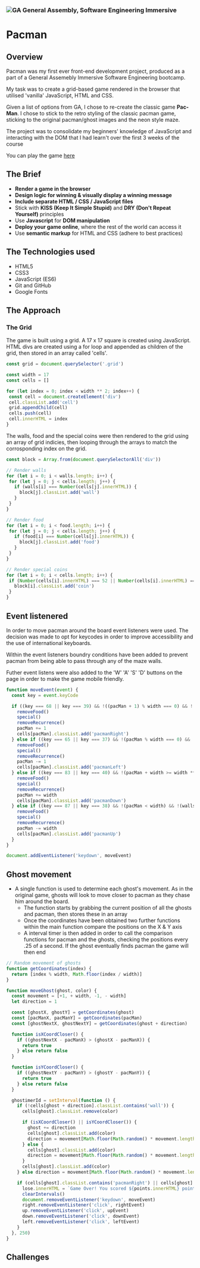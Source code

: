 ### ![GA](https://cloud.githubusercontent.com/assets/40461/8183776/469f976e-1432-11e5-8199-6ac91363302b.png) General Assembly, Software Engineering Immersive
# Pacman

## Overview
Pacman was my first ever front-end development project, produced as a part of a General Assemebly Immersive Software Engineering bootcamp.

My task was to create a grid-based game rendered in the browser that utilised 'vanilla' JavaScript, HTML and CSS.

Given a list of options from GA, I chose to re-create the classic game **Pac-Man**. I chose to stick to the retro styling of the classic pacman game, sticking to the original pacman/ghost images and the neon style maze.

The project was to consolidate my beginners' knowledge of JavaScript and interacting with the DOM that I had learn't over the first 3 weeks of the course

You can play the game [here](https://jacobaston.github.io/project-1/)

## The Brief 

- **Render a game in the browser**
- **Design logic for winning & visually display a winning message**
- **Include separate HTML / CSS / JavaScript files**
- Stick with **KISS (Keep It Simple Stupid)** and **DRY (Don't Repeat Yourself)** principles
- Use **Javascript** for **DOM manipulation**
- **Deploy your game online**, where the rest of the world can access it
- Use **semantic markup** for HTML and CSS (adhere to best practices)

## The Technologies used 

- HTML5
- CSS3
- JavaScript (ES6)
- Git and GitHub
- Google Fonts

## The Approach

### The Grid

The game is built using a grid. A 17 x 17 square is created using JavaScript. HTML divs are created using a for loop and appended as children of the grid, then stored in an array called 'cells'.

 ```js
const grid = document.querySelector('.grid')

const width = 17 
const cells = []
 
for (let index = 0; index < width ** 2; index++) {
  const cell = document.createElement('div')
  cell.classList.add('cell')
  grid.appendChild(cell)
  cells.push(cell)
  cell.innerHTML = index
}
 ```
 The walls, food and the special coins were then rendered to the grid using an array of grid indicies, then looping through the arrays to match the corrosponding index on the grid.
 
 ```js
 const block = Array.from(document.querySelectorAll('div'))

 // Render walls
 for (let i = 0; i < walls.length; i++) {
  for (let j = 0; j < cells.length; j++) {
    if (walls[i] === Number(cells[j].innerHTML)) {
      block[j].classList.add('wall')
    }
  }
}

// Render food
for (let i = 0; i < food.length; i++) {
  for (let j = 0; j < cells.length; j++) {
    if (food[i] === Number(cells[j].innerHTML)) {
      block[j].classList.add('food')
    }
  }
}

// Render special coins
for (let i = 0; i < cells.length; i++) {
  if (Number(cells[i].innerHTML) === 52 || Number(cells[i].innerHTML) === 66 || Number(cells[i].innerHTML) === 205 || Number(cells[i].innerHTML) === 219) {
    block[i].classList.add('coin')
  }
}
 ```
## Event listenered

In order to move pacman around the board event listeners were used. The decision was made to opt for keycodes in order to improve accessibility and the use of international keyboards.

Within the event listeners boundry conditions have been added to prevent pacman from being able to pass through any of the maze walls.

Futher event listens were also added to the 'W' 'A' 'S' 'D' buttons on the page in order to make the game mobile friendly.

```js
function moveEvent(event) {
  const key = event.keyCode

  if ((key === 68 || key === 39) && !((pacMan + 1) % width === 0) && !(walls.includes(pacMan + 1))) {
    removeFood()
    special()
    removeRecurrence()
    pacMan += 1
    cells[pacMan].classList.add('pacmanRight')
  } else if ((key === 65 || key === 37) && !(pacMan % width === 0) && !(walls.includes(pacMan - 1))) {
    removeFood()
    special()
    removeRecurrence()
    pacMan -= 1
    cells[pacMan].classList.add('pacmanLeft')
  } else if ((key === 83 || key === 40) && !(pacMan + width >= width ** 2) && !(walls.includes(pacMan + 17))) {
    removeFood()
    special()
    removeRecurrence()
    pacMan += width
    cells[pacMan].classList.add('pacmanDown')
  } else if ((key === 87 || key === 38) && !(pacMan < width) && !(walls.includes(pacMan - 17))) {
    removeFood()
    special()
    removeRecurrence()
    pacMan -= width
    cells[pacMan].classList.add('pacmanUp')
  }
}

document.addEventListener('keydown', moveEvent)
 ```
 
## Ghost movement

- A single function is used to determine each ghost's movement. As in the original game, ghosts will look to move closer to pacman as they chase him around the board. 
  - The function starts by grabbing the current position of all the ghosts and pacman, then stores these in an array
  - Once the coordinates have been obtained two further functions within the main function compare the positions on the X & Y axis
  - A interval timer is then added in order to call the comparison functions for pacman and the ghosts, checking the positions every .25 of a second. If the ghost eventually finds pacman the game will then end 

```js
// Random movement of ghosts
function getCoordinates(index) {
  return [index % width, Math.floor(index / width)]
}

function moveGhost(ghost, color) {
  const movement = [+1, + width, -1, - width]
  let direction = 1

  const [ghostX, ghostY] = getCoordinates(ghost)
  const [pacManX, pacManY] = getCoordinates(pacMan)
  const [ghostNextX, ghostNextY] = getCoordinates(ghost + direction)

  function isXCoordCloser() {
    if ((ghostNextX - pacManX) > (ghostX - pacManX)) {
      return true
    } else return false
  }

  function isYCoordCloser() {
    if ((ghostNextY - pacManY) > (ghostY - pacManY)) {
      return true
    } else return false
  }

  ghostimerId = setInterval(function () {
    if (!cells[ghost + direction].classList.contains('wall')) {
      cells[ghost].classList.remove(color)

      if (isXCoordCloser() || isYCoordCloser()) {
        ghost += direction
        cells[ghost].classList.add(color)
        direction = movement[Math.floor(Math.random() * movement.length)]
      } else {
        cells[ghost].classList.add(color)
        direction = movement[Math.floor(Math.random() * movement.length)]
      }
      cells[ghost].classList.add(color)
    } else direction = movement[Math.floor(Math.random() * movement.length)]

    if (cells[ghost].classList.contains('pacmanRight') || cells[ghost].classList.contains('pacmanLeft') || cells[ghost].classList.contains('pacmanUp') || cells[ghost].classList.contains('pacmanDown')) {
      lose.innerHTML = `Game Over! You scored ${points.innerHTML} points`
      clearIntervals()
      document.removeEventListener('keydown', moveEvent)
      right.removeEventListener('click', rightEvent)
      up.removeEventListener('click', upEvent)
      down.removeEventListener('click', downEvent)
      left.removeEventListener('click', leftEvent)
    }
  }, 250)
}
 ```
 
## Challenges
